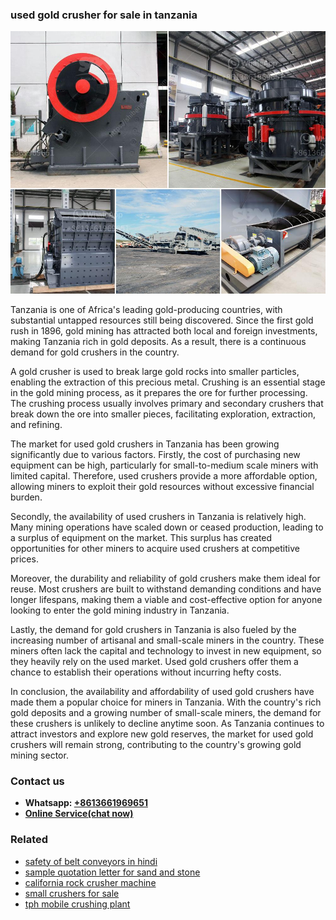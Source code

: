 <h3>used gold crusher for sale in tanzania</h3><img src='1704951330.jpg' alt=''><p>Tanzania is one of Africa's leading gold-producing countries, with substantial untapped resources still being discovered. Since the first gold rush in 1896, gold mining has attracted both local and foreign investments, making Tanzania rich in gold deposits. As a result, there is a continuous demand for gold crushers in the country.</p><p>A gold crusher is used to break large gold rocks into smaller particles, enabling the extraction of this precious metal. Crushing is an essential stage in the gold mining process, as it prepares the ore for further processing. The crushing process usually involves primary and secondary crushers that break down the ore into smaller pieces, facilitating exploration, extraction, and refining.</p><p>The market for used gold crushers in Tanzania has been growing significantly due to various factors. Firstly, the cost of purchasing new equipment can be high, particularly for small-to-medium scale miners with limited capital. Therefore, used crushers provide a more affordable option, allowing miners to exploit their gold resources without excessive financial burden.</p><p>Secondly, the availability of used crushers in Tanzania is relatively high. Many mining operations have scaled down or ceased production, leading to a surplus of equipment on the market. This surplus has created opportunities for other miners to acquire used crushers at competitive prices.</p><p>Moreover, the durability and reliability of gold crushers make them ideal for reuse. Most crushers are built to withstand demanding conditions and have longer lifespans, making them a viable and cost-effective option for anyone looking to enter the gold mining industry in Tanzania.</p><p>Lastly, the demand for gold crushers in Tanzania is also fueled by the increasing number of artisanal and small-scale miners in the country. These miners often lack the capital and technology to invest in new equipment, so they heavily rely on the used market. Used gold crushers offer them a chance to establish their operations without incurring hefty costs.</p><p>In conclusion, the availability and affordability of used gold crushers have made them a popular choice for miners in Tanzania. With the country's rich gold deposits and a growing number of small-scale miners, the demand for these crushers is unlikely to decline anytime soon. As Tanzania continues to attract investors and explore new gold reserves, the market for used gold crushers will remain strong, contributing to the country's growing gold mining sector.</p><h3>Contact us</h3><ul><li><strong>Whatsapp:&nbsp;<a href="https://wa.me/8613661969651">+8613661969651</a></strong></li><li><a href="https://swt.shibang-china.com/?git&amp;zhl&amp;used gold crusher for sale in tanzania"><strong>Online Service(chat now)</strong></a></li></ul><h3>Related</h3><ul><li><a href='safety of belt conveyors in hindi.md'>safety of belt conveyors in hindi</a></li><li><a href='sample quotation letter for sand and stone.md'>sample quotation letter for sand and stone</a></li><li><a href='california rock crusher machine.md'>california rock crusher machine</a></li><li><a href='small crushers for sale.md'>small crushers for sale</a></li><li><a href='tph mobile crushing plant.md'>tph mobile crushing plant</a></li></ul>